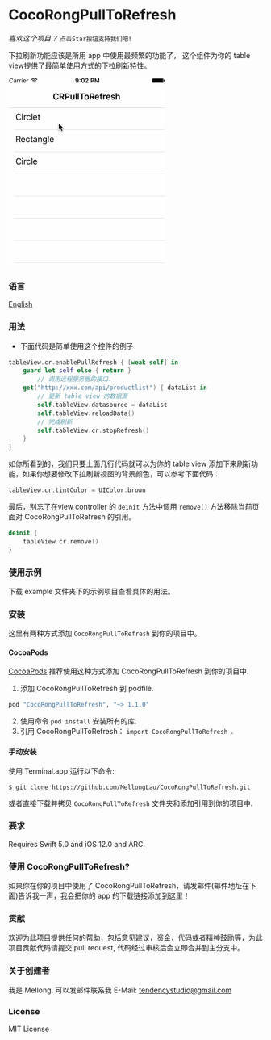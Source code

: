 
# CocoRongPullToRefresh

*喜欢这个项目？* `点击Star按钮支持我们吧!`

下拉刷新功能应该是所用 app 中使用最频繁的功能了， 这个组件为你的 table view提供了最简单使用方式的下拉刷新特性。

![截图](./screenshot/screenshot.gif) 

### 语言

[English](./README.md)

### 用法

* 下面代码是简单使用这个控件的例子

```swift
tableView.cr.enablePullRefresh { [weak self] in
	guard let self else { return }
	    // 调用远程服务器的接口.
    get("http://xxx.com/api/productlist") { dataList in
		// 更新 table view 的数据源
		self.tableView.datasource = dataList
		self.tableView.reloadData()
		// 完成刷新	
		self.tableView.cr.stopRefresh()
	}	
}
```

如你所看到的，我们只要上面几行代码就可以为你的 table view 添加下来刷新功能，如果你想要修改下拉刷新视图的背景颜色，可以参考下面代码：

```swift
tableView.cr.tintColor = UIColor.brown
```

最后，别忘了在view controller 的 `deinit` 方法中调用 `remove()` 方法移除当前页面对 CocoRongPullToRefresh 的引用。

```swift
deinit {
    tableView.cr.remove()
}
```

### 使用示例

下载 example 文件夹下的示例项目查看具体的用法。

### 安装

这里有两种方式添加 `CocoRongPullToRefresh` 到你的项目中。

#### CocoaPods

[CocoaPods](http://www.cocoapods.org) 推荐使用这种方式添加 CocoRongPullToRefresh 到你的项目中.

1. 添加 CocoRongPullToRefresh 到 podfile.

  ```ruby
  pod "CocoRongPullToRefresh", "~> 1.1.0"
  ```

2. 使用命令 `pod install` 安装所有的库.
3. 引用 CocoRongPullToRefresh： `import CocoRongPullToRefresh `.

#### 手动安装

使用 Terminal.app 运行以下命令:

	$ git clone https://github.com/MellongLau/CocoRongPullToRefresh.git

或者直接下载并拷贝 `CocoRongPullToRefresh` 文件夹和添加引用到你的项目中.

### 要求

Requires Swift 5.0 and iOS 12.0 and ARC.

### 使用 CocoRongPullToRefresh?

如果你在你的项目中使用了 CocoRongPullToRefresh，请发邮件(邮件地址在下面)告诉我一声，我会把你的 app 的下载链接添加到这里！

### 贡献

欢迎为此项目提供任何的帮助，包括意见建议，资金，代码或者精神鼓励等，为此项目贡献代码请提交 pull request, 代码经过审核后会立即合并到主分支中。

### 关于创建者

我是 Mellong, 可以发邮件联系我 E-Mail: <tendencystudio@gmail.com>


### License

MIT License